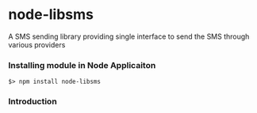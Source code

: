 node-libsms
==========

A SMS sending library providing single interface to send the SMS through various providers


### Installing module in Node Applicaiton

```node
$> npm install node-libsms
```

### Introduction

